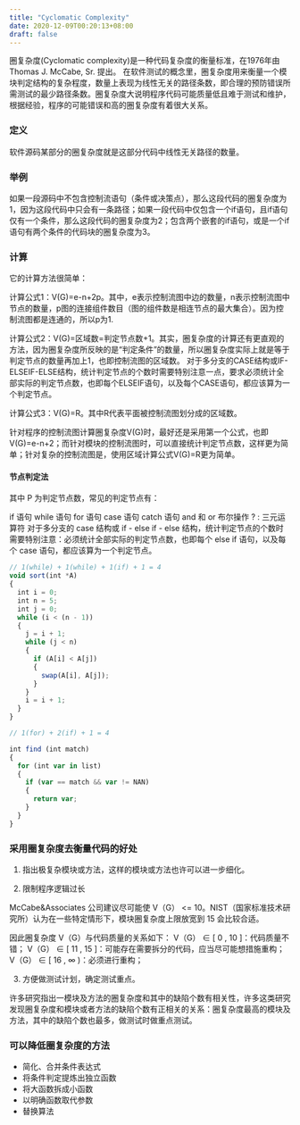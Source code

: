 ```yaml
---
title: "Cyclomatic Complexity"
date: 2020-12-09T00:20:13+08:00
draft: false
---
```


圈复杂度(Cyclomatic complexity)是一种代码复杂度的衡量标准，在1976年由Thomas J. McCabe, Sr. 提出。
在软件测试的概念里，圈复杂度用来衡量一个模块判定结构的复杂程度，数量上表现为线性无关的路径条数，即合理的预防错误所需测试的最少路径条数。圈复杂度大说明程序代码可能质量低且难于测试和维护，根据经验，程序的可能错误和高的圈复杂度有着很大关系。

### 定义

软件源码某部分的圈复杂度就是这部分代码中线性无关路径的数量。

### 举例
如果一段源码中不包含控制流语句（条件或决策点），那么这段代码的圈复杂度为1，因为这段代码中只会有一条路径；如果一段代码中仅包含一个if语句，且if语句仅有一个条件，那么这段代码的圈复杂度为2；包含两个嵌套的if语句，或是一个if语句有两个条件的代码块的圈复杂度为3。

### 计算

它的计算方法很简单：

计算公式1：V(G)=e-n+2p。其中，e表示控制流图中边的数量，n表示控制流图中节点的数量，p图的连接组件数目（图的组件数是相连节点的最大集合）。因为控制流图都是连通的，所以p为1.

计算公式2：V(G)=区域数=判定节点数+1。其实，圈复杂度的计算还有更直观的方法，因为圈复杂度所反映的是“判定条件”的数量，所以圈复杂度实际上就是等于判定节点的数量再加上1，也即控制流图的区域数。
对于多分支的CASE结构或IF-ELSEIF-ELSE结构，统计判定节点的个数时需要特别注意一点，要求必须统计全部实际的判定节点数，也即每个ELSEIF语句，以及每个CASE语句，都应该算为一个判定节点。

计算公式3：V(G)=R。其中R代表平面被控制流图划分成的区域数。

针对程序的控制流图计算圈复杂度V(G)时，最好还是采用第一个公式，也即V(G)=e-n+2；而针对模块的控制流图时，可以直接统计判定节点数，这样更为简单；针对复杂的控制流图是，使用区域计算公式V(G)=R更为简单。

#### 节点判定法

其中 P 为判定节点数，常见的判定节点有：

if 语句
while 语句
for 语句
case 语句
catch 语句
and 和 or 布尔操作
? : 三元运算符
对于多分支的 case 结构或 if - else if - else 结构，统计判定节点的个数时需要特别注意：必须统计全部实际的判定节点数，也即每个 else if 语句，以及每个 case 语句，都应该算为一个判定节点。

```js
// 1(while) + 1(while) + 1(if) + 1 = 4
void sort(int *A)
{
  int i = 0;
  int n = 5;
  int j = 0;
  while (i < (n - 1)) 
  {
    j = i + 1;
    while (j < n) 
    {
      if (A[i] < A[j]) 
      {
        swap(A[i], A[j]);
      }
    }
    i = i + 1;
  }
}

// 1(for) + 2(if) + 1 = 4

int find (int match)
{
  for (int var in list) 
  {
    if (var == match && var != NAN) 
    {
      return var;
    }
  }
}
```

### 采用圈复杂度去衡量代码的好处

1. 指出极复杂模块或方法，这样的模块或方法也许可以进一步细化。


2. 限制程序逻辑过长

McCabe&Associates 公司建议尽可能使 V（G） <= 10。NIST（国家标准技术研究所）认为在一些特定情形下，模块圈复杂度上限放宽到 15 会比较合适。
 
因此圈复杂度 V（G）与代码质量的关系如下： 
V（G） ∈ [ 0 , 10 ]：代码质量不错； 
V（G） ∈ [ 11 , 15 ]：可能存在需要拆分的代码，应当尽可能想措施重构； 
V（G） ∈ [ 16 , ∞ )：必须进行重构；


3. 方便做测试计划，确定测试重点。
 
许多研究指出一模块及方法的圈复杂度和其中的缺陷个数有相关性，许多这类研究发现圈复杂度和模块或者方法的缺陷个数有正相关的关系：圈复杂度最高的模块及方法，其中的缺陷个数也最多，做测试时做重点测试。


### 可以降低圈复杂度的方法

- 简化、合并条件表达式
- 将条件判定提炼出独立函数
- 将大函数拆成小函数
- 以明确函数取代参数
- 替换算法